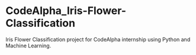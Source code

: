 # CodeAlpha_Iris-Flower-Classification
Iris Flower Classification project for CodeAlpha internship using Python and Machine Learning.
